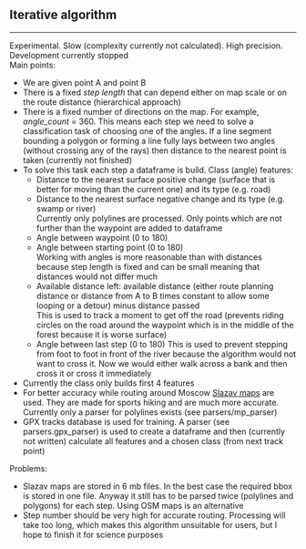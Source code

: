 ## Iterative algorithm
___
Experimental. Slow (complexity currently not calculated). High precision. Development currently stopped  
Main points:
- We are given point A and point B
- There is a fixed _step length_ that can depend either on map scale or on the route distance (hierarchical approach)
- There is a fixed number of directions on the map. For example, _angle_count_ = 360. This means each step we need to solve a classification task of choosing one of the angles. If a line segment bounding a polygon or forming a line fully lays between two angles (without crossing any of the rays) then distance to the nearest point is taken (currently not finished)
- To solve this task each step a dataframe is build. Class (angle) features:
  - Distance to the nearest surface positive change (surface that is better for moving than the current one) and its type (e.g. road)
  - Distance to the nearest surface negative change and its type (e.g. swamp or river)  
  Currently only polylines are processed. Only points which are not further than the waypoint are added to dataframe
  - Angle between waypoint (0 to 180)
  - Angle between starting point (0 to 180)  
  Working with angles is more reasonable than with distances because step length is fixed and can be small meaning that distances would not differ much
  - Available distance left: available distance (either route planning distance or distance from A to B times constant to allow some looping or a detour) minus distance passed  
  This is used to track a moment to get off the road (prevents riding circles on the road around the waypoint which is in the middle of the forest because it is worse surface)
  - Angle between last step (0 to 180)
  This is used to prevent stepping from foot to foot in front of the river because the algorithm would not want to cross it. Now we would either walk across a bank and then cross it or cross it immediately
- Currently the class only builds first 4 features
- For better accuracy while routing around Moscow [Slazav maps](http://slazav.xyz/maps/) are used. They are made for sports hiking and are much more accurate. Currently only a parser for polylines exists (see parsers/mp_parser)
- GPX tracks database is used for training. A parser (see parsers.gpx_parser) is used to create a dataframe and then (currently not written) calculate all features and a chosen class (from next track point)  

Problems:
- Slazav maps are stored in 6 mb files. In the best case the required bbox is stored in one file. Anyway it still has to be parsed twice (polylines and polygons) for each step. Using OSM maps is an alternative
- Step number should be very high for accurate routing. Processing will take too long, which makes this algorithm unsuitable for users, but I hope to finish it for science purposes  
